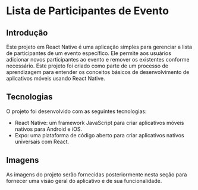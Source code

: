 # Lista de Participantes de Evento

## Introdução

Este projeto em React Native é uma aplicação simples para gerenciar a lista de participantes de um evento específico. Ele permite aos usuários adicionar novos participantes ao evento e remover os existentes conforme necessário. Este projeto foi criado como parte de um processo de aprendizagem para entender os conceitos básicos de desenvolvimento de aplicativos móveis usando React Native.

## Tecnologias

O projeto foi desenvolvido com as seguintes tecnologias:

-   React Native: um framework JavaScript para criar aplicativos móveis nativos para Android e iOS.
-   Expo: uma plataforma de código aberto para criar aplicativos nativos universais com React.

## Imagens

As imagens do projeto serão fornecidas posteriormente nesta seção para fornecer uma visão geral do aplicativo e de sua funcionalidade.
